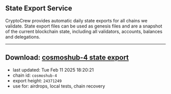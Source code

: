 ## State Export Service
CryptoCrew provides automatic daily state exports for all chains we validate. State export files can be used as genesis files and are a snapshot of the current blockchain state, including all validators, accounts, balances and delegations.

---
**Download: [cosmoshub-4 state export](https://dl-eu2.ccvalidators.com/SERVICE/cosmoshub/cosmoshub-4_export_24371249.json)**
---

- last updated: Tue Feb 11 2025 18:20:21
- chain id: `cosmoshub-4`
- export height: `24371249`
- use for: airdrops, local tests, chain recovery
